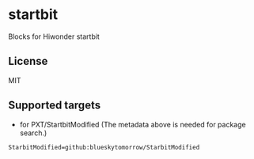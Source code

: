 # startbit

Blocks for Hiwonder startbit
## License

MIT

## Supported targets

* for PXT/StartbitModified
(The metadata above is needed for package search.)

```package
StarbitModified=github:blueskytomorrow/StarbitModified
```

